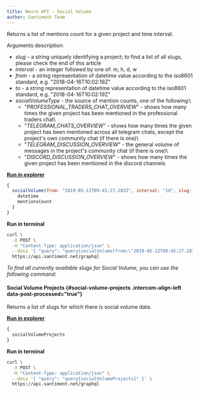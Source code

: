 ```yaml
---
title: Neuro API - Social Volume
author: Santiment Team
---
```


Returns a list of mentions count for a given project and time interval.

Arguments description:

-   *slug* - a string uniquely identifying a project; to find a list of
    all slugs, please check the end of this article
-   *interval* - an integer followed by one of: m, h, d, w
-   *from* - a string representation of datetime value according to the
    iso8601 standard, e.g. \"2018-04-16T10:02:19Z\"
-   *to* - a string representation of datetime value according to the
    iso8601 standard, e.g. \"2018-04-16T10:02:19Z\"
-   *socialVolumeType* - the source of mention counts, one of the
    following:\
    - \"*PROFESSIONAL\_TRADERS\_CHAT\_OVERVIEW*\" - shows how many times
    the given project has been mentioned in the professional traders
    chat\
    - \"*TELEGRAM\_CHATS\_OVERVIEW*\" - shows how many times the given
    project has been mentioned across all telegram chats, except the
    project\'s own community chat (if there is one)\
    - \"*TELEGRAM\_DISCUSSION\_OVERVIEW*\" - the general volume of
    messages in the project\'s community chat (if there is one)\
    - \"*DISCORD\_DISCUSSION\_OVERVIEW*\" - shows how many times the
    given project has been mentioned in the discord channels

[**Run in
explorer**](https://api.santiment.net/graphiql?variables=%7B%7D&query=query%7BsocialVolume(from%3A%222019-05-12T09%3A45%3A27.283Z%22%2Cinterval%3A%221d%22%2Cslug%3A%22dragonchain%22%2CsocialVolumeType%3ATELEGRAM_DISCUSSION_OVERVIEW%2Cto%3A%222019-06-11T09%3A45%3A30.487013Z%22)%7Bdatetime%2CmentionsCount%7D%7D)

```js
{
  socialVolume(from: "2019-05-12T09:45:27.283Z", interval: "1d", slug: "dragonchain", socialVolumeType: TELEGRAM_DISCUSSION_OVERVIEW, to: "2019-06-11T09:45:30.487013Z") {
    datetime
    mentionsCount
  }
}
```

**Run in terminal**

```sh
curl \
  -X POST \
  -H "Content-Type: application/json" \
  --data '{ "query": "query{socialVolume(from:\"2019-05-12T09:45:27.283Z\",interval:\"1d\",slug:\"dragonchain\",socialVolumeType:TELEGRAM_DISCUSSION_OVERVIEW,to:\"2019-06-11T09:45:30.487013Z\"){datetime,mentionsCount}}" }' \
  https://api.santiment.net/graphql
```

*To find all currently available slugs for Social Volume, you can use
the following command:*

#### Social Volume Projects {#social-volume-projects .intercom-align-left data-post-processed="true"}

Returns a list of slugs for which there is social volume data.

[**Run in
explorer**](https://api.santiment.net/graphiql?variables=%7B%7D&query=query%7BsocialVolumeProjects%7D)

```js
{
  socialVolumeProjects
}
```

**Run in terminal**

```sh
curl \
  -X POST \
  -H "Content-Type: application/json" \
  --data '{ "query": "query{socialVolumeProjects}" }' \
  https://api.santiment.net/graphql
```
